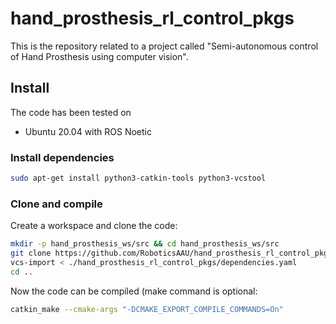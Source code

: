 # hand_prosthesis_rl_control_pkgs
This is the repository related to a project called "Semi-autonomous control of Hand Prosthesis using computer vision". 

## Install
The code has been tested on
* Ubuntu 20.04 with ROS Noetic

### Install dependencies
```sh
sudo apt-get install python3-catkin-tools python3-vcstool
```

### Clone and compile
Create a workspace and clone the code:
```sh
mkdir -p hand_prosthesis_ws/src && cd hand_prosthesis_ws/src
git clone https://github.com/RoboticsAAU/hand_prosthesis_rl_control_pkgs.git
vcs-import < ./hand_prosthesis_rl_control_pkgs/dependencies.yaml
cd ..
```

Now the code can be compiled (make command is optional:
```sh
catkin_make --cmake-args "-DCMAKE_EXPORT_COMPILE_COMMANDS=On"
```